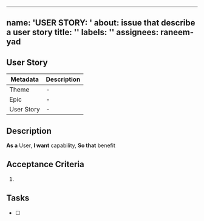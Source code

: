 
---
name: 'USER STORY: '
about: issue that describe a user story
title: ''
labels: ''
assignees: raneem-yad
---
## User Story
| Metadata | Description |
| -------- | ----------- |
| Theme | -  |
| Epic | - |
| User Story | - |

## Description
**As a** User, **I want** capability, **So that** benefit

## Acceptance Criteria
1. 

## Tasks
- [ ]